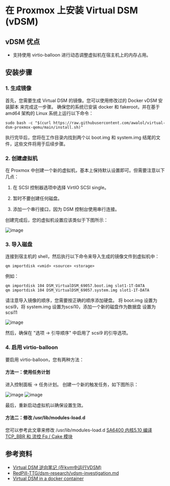 # 在 Proxmox 上安装 Virtual DSM (vDSM)

## vDSM 优点

 - 支持使用 virtio-balloon 进行动态调整虚拟机在宿主机上的内存占用。

## 安装步骤

### 1. 生成镜像

首先，您需要生成 Virtual DSM 的镜像。您可以使用修改过的 Docker vDSM 安装脚本 来完成这一步骤。
确保您的系统已安装 docker 和 fakeroot，并在基于 amd64 架构的 Linux 系统上运行以下命令：

```
sudo bash -c "$(curl https://raw.githubusercontent.com/awalol/virtual-dsm-proxmox-qemu/main/install.sh)"
```

执行完毕后，您将在工作目录内找到两个以 boot.img 和 system.img 结尾的文件，这些文件将用于后续步骤。

### 2. 创建虚拟机

在 Proxmox 中创建一个新的虚拟机，基本上保持默认设置即可。但需要注意以下几点：

1. 在 SCSI 控制器选项中选择 VirtIO SCSI single。

1. 暂时不要创建任何磁盘。
2. 添加一个串行接口，因为 DSM 控制台使用串行连接。

创建完成后，您的虚拟机设置应该类似于下图所示：

![image](https://github.com/awalol/virtual-dsm-proxmox-qemu/assets/61059886/ea72f9c6-e133-4150-bbf6-d838721ea406)

### 3. 导入磁盘

连接到宿主机的 shell，然后执行以下命令来导入生成的镜像文件到虚拟机中：

```
qm importdisk <vmid> <source> <storage>
```

例如：

```
qm importdisk 104 DSM_VirtualDSM_69057.boot.img slot1-1T-DATA
qm importdisk 104 DSM_VirtualDSM_69057.system.img slot1-1T-DATA
```

请注意导入镜像的顺序，您需要按正确的顺序添加硬盘。
将 boot.img 设置为 scsi9，将 system.img 设置为scsi10，添加一个新的磁盘作为数据盘 设置为scsi11

![image](https://github.com/awalol/virtual-dsm-proxmox-qemu/assets/61059886/de5f9dfd-c78d-4de6-a1e8-5461fedbe6d3)

然后，确保在 "选项 -> 引导顺序" 中启用了 scsi9 的引导选项。

### 4. 启用 virtio-balloon

要启用 virtio-balloon，您有两种方法：

#### 方法一：使用任务计划

进入控制面板 -> 任务计划。
创建一个新的触发任务，如下图所示：

![image](https://github.com/awalol/virtual-dsm-proxmox-qemu/assets/61059886/fdb4af53-2fe0-4279-9f94-1c1437d7adf3)
![image](https://github.com/awalol/virtual-dsm-proxmox-qemu/assets/61059886/05da2647-aaa7-488e-92b3-fed516ac5adf)

最后，重新启动虚拟机以确保设置生效。

#### 方法二：修改 /usr/lib/modules-load.d 

您可以参考此文章来修改 /usr/lib/modules-load.d
[SA6400 内核5.10 编译 TCP_BBR 和 流控 Fq / Cake 模块](www.openos.org/threads/sa6400-5-10-tcp_bbr-fq-cake.5146/)

## 参考资料

- [Virtual DSM 逆向笔记 (在kvm中运行VDSM)](https://jxcn.org/2022/04/vdsm-kvm/)
- [RedPill-TTG/dsm-research/vdsm-investigation.md](https://github.com/RedPill-TTG/dsm-research/blob/master/VDSM/vdsm-investigation.md#attempting-to-run-vmm-image-under-proxmox)
- [Virtual DSM in a docker container](https://github.com/vdsm/virtual-dsm)
